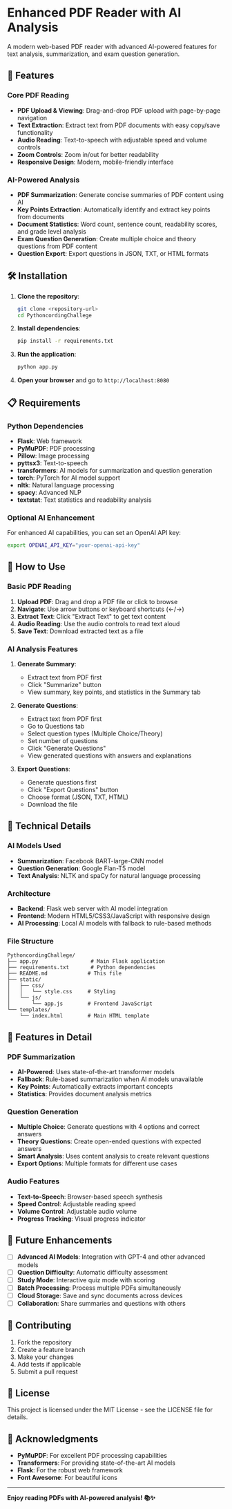 # Enhanced PDF Reader with AI Analysis

A modern web-based PDF reader with advanced AI-powered features for text analysis, summarization, and exam question generation.

## 🚀 Features

### Core PDF Reading
- **PDF Upload & Viewing**: Drag-and-drop PDF upload with page-by-page navigation
- **Text Extraction**: Extract text from PDF documents with easy copy/save functionality
- **Audio Reading**: Text-to-speech with adjustable speed and volume controls
- **Zoom Controls**: Zoom in/out for better readability
- **Responsive Design**: Modern, mobile-friendly interface

### AI-Powered Analysis
- **PDF Summarization**: Generate concise summaries of PDF content using AI
- **Key Points Extraction**: Automatically identify and extract key points from documents
- **Document Statistics**: Word count, sentence count, readability scores, and grade level analysis
- **Exam Question Generation**: Create multiple choice and theory questions from PDF content
- **Question Export**: Export questions in JSON, TXT, or HTML formats

## 🛠️ Installation

1. **Clone the repository**:
   ```bash
   git clone <repository-url>
   cd PythoncordingChallege
   ```

2. **Install dependencies**:
   ```bash
   pip install -r requirements.txt
   ```

3. **Run the application**:
   ```bash
   python app.py
   ```

4. **Open your browser** and go to `http://localhost:8080`

## 📋 Requirements

### Python Dependencies
- **Flask**: Web framework
- **PyMuPDF**: PDF processing
- **Pillow**: Image processing
- **pyttsx3**: Text-to-speech
- **transformers**: AI models for summarization and question generation
- **torch**: PyTorch for AI model support
- **nltk**: Natural language processing
- **spacy**: Advanced NLP
- **textstat**: Text statistics and readability analysis

### Optional AI Enhancement
For enhanced AI capabilities, you can set an OpenAI API key:
```bash
export OPENAI_API_KEY="your-openai-api-key"
```

## 🎯 How to Use

### Basic PDF Reading
1. **Upload PDF**: Drag and drop a PDF file or click to browse
2. **Navigate**: Use arrow buttons or keyboard shortcuts (←/→)
3. **Extract Text**: Click "Extract Text" to get text content
4. **Audio Reading**: Use the audio controls to read text aloud
5. **Save Text**: Download extracted text as a file

### AI Analysis Features
1. **Generate Summary**: 
   - Extract text from PDF first
   - Click "Summarize" button
   - View summary, key points, and statistics in the Summary tab

2. **Generate Questions**:
   - Extract text from PDF first
   - Go to Questions tab
   - Select question types (Multiple Choice/Theory)
   - Set number of questions
   - Click "Generate Questions"
   - View generated questions with answers and explanations

3. **Export Questions**:
   - Generate questions first
   - Click "Export Questions" button
   - Choose format (JSON, TXT, HTML)
   - Download the file

## 🔧 Technical Details

### AI Models Used
- **Summarization**: Facebook BART-large-CNN model
- **Question Generation**: Google Flan-T5 model
- **Text Analysis**: NLTK and spaCy for natural language processing

### Architecture
- **Backend**: Flask web server with AI model integration
- **Frontend**: Modern HTML5/CSS3/JavaScript with responsive design
- **AI Processing**: Local AI models with fallback to rule-based methods

### File Structure
```
PythoncordingChallege/
├── app.py                 # Main Flask application
├── requirements.txt       # Python dependencies
├── README.md             # This file
├── static/
│   ├── css/
│   │   └── style.css     # Styling
│   └── js/
│       └── app.js        # Frontend JavaScript
└── templates/
    └── index.html        # Main HTML template
```

## 🎨 Features in Detail

### PDF Summarization
- **AI-Powered**: Uses state-of-the-art transformer models
- **Fallback**: Rule-based summarization when AI models unavailable
- **Key Points**: Automatically extracts important concepts
- **Statistics**: Provides document analysis metrics

### Question Generation
- **Multiple Choice**: Generate questions with 4 options and correct answers
- **Theory Questions**: Create open-ended questions with expected answers
- **Smart Analysis**: Uses content analysis to create relevant questions
- **Export Options**: Multiple formats for different use cases

### Audio Features
- **Text-to-Speech**: Browser-based speech synthesis
- **Speed Control**: Adjustable reading speed
- **Volume Control**: Adjustable audio volume
- **Progress Tracking**: Visual progress indicator

## 🚀 Future Enhancements

- [ ] **Advanced AI Models**: Integration with GPT-4 and other advanced models
- [ ] **Question Difficulty**: Automatic difficulty assessment
- [ ] **Study Mode**: Interactive quiz mode with scoring
- [ ] **Batch Processing**: Process multiple PDFs simultaneously
- [ ] **Cloud Storage**: Save and sync documents across devices
- [ ] **Collaboration**: Share summaries and questions with others

## 🤝 Contributing

1. Fork the repository
2. Create a feature branch
3. Make your changes
4. Add tests if applicable
5. Submit a pull request

## 📄 License

This project is licensed under the MIT License - see the LICENSE file for details.

## 🙏 Acknowledgments

- **PyMuPDF**: For excellent PDF processing capabilities
- **Transformers**: For providing state-of-the-art AI models
- **Flask**: For the robust web framework
- **Font Awesome**: For beautiful icons

---

**Enjoy reading PDFs with AI-powered analysis! 📚✨** 
